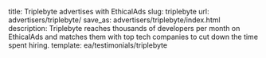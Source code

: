 title: Triplebyte advertises with EthicalAds
slug: triplebyte
url: advertisers/triplebyte/
save_as: advertisers/triplebyte/index.html
description: Triplebyte reaches thousands of developers per month on EthicalAds and matches them with top tech companies to cut down the time spent hiring.
template: ea/testimonials/triplebyte
